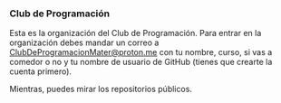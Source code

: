 ### Club de Programación

Esta es la organización del Club de Programación. Para entrar en la organización debes mandar un correo a ClubDeProgramacionMater@proton.me con tu nombre, curso, si vas a comedor o no y tu nombre de usuario de GitHub (tienes que crearte la cuenta primero).

Mientras, puedes mirar los repositorios públicos.
